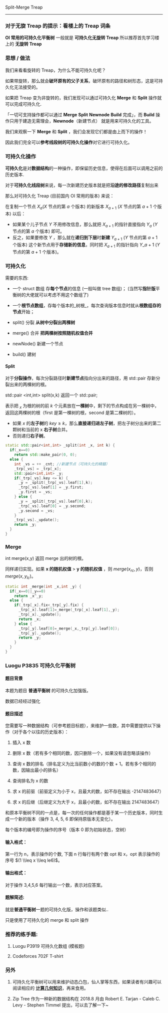 Split-Merge Treap

* * *

### 对于无旋 Treap 的提示：看楼上的 Treap 词条

**OI 常用的可持久化平衡树** 一般就是 **可持久化无旋转 Treap** 所以推荐首先学习楼上的 **无旋转 Treap**

### 思想 / 做法

我们来看看旋转的 Treap，为什么不能可持久化呢？

如果带旋转，那么就会**破环原有的父子关系**，破环原有的路径和树形态，这是可持久化无法接受的。

如果把 Treap 变为非旋转的，我们发现可以通过可持久化 **Merge** 和 **Split** 操作就可以完成可持久化.

「一切可支持操作都可以通过 **Merge** **Split** **Newnode** **Build** 完成」，而 **Build** 操作只用于建造无需理会，**Newnode**（新建节点） 就是用来可持久化的工具。

我们来观察一下 **Merge** 和 **Split** ，我们会发现它们都是由上而下的操作！

因此我们完全可以**参考线段树的可持久化操作**对它进行可持久化。

### 可持久化操作

**可持久化**是对**数据结构**的一种操作，即保留历史信息，使得在后面可以调用之前的历史版本.

对于**可持久化线段树**来说，每一次新建历史版本就是把**沿途的修改路径**复制出来

那么对可持久化 Treap (目前国内 OI 常用的版本) 来说：

在复制一个节点 $X_{a}$($X$ 节点的第 $a$ 个版本) 的新版本 $X_{a+1}$ ($X$ 节点的第 $a+1$ 个版本) 以后：

- 如果某个儿子节点 $Y$ 不用修改信息，那么就把 $X_{a+1}$ 的指针直接指向 $Y_{a}$ ($Y$ 节点的第 $a$ 个版本) 即可。
- 反之，如果要修改 $Y$ ，那么就在**递归到下层**时**新建** $Y_{a+1}$ ($Y$ 节点的第 $a+1$ 个版本) 这个新节点用于**存储新的信息**，同时把 $X_{a+1}$ 的指针指向 $Y\_{a+1}$ ($Y$ 节点的第 $a+1$ 个版本)。

### 可持久化

需要的东西:

- 一个 struct 数组 存**每个节点**的信息 (一般叫做 tree 数组)； (当然写**指针版**平衡树的大佬就可以考虑不用这个数组了)

- 一个**根节点数组**，存每个版本的_树根_，每次查询版本信息时就从**根数组存的节点**开始；

- split() 分裂 **从树中分裂出两棵树**

- merge() 合并 **把两棵树按照随机权值合并**

- newNode() 新建一个节点

- build() 建树

#### Split

对于**分裂操作**，每次分裂路径时**新建节点**指向分出来的路径，用 std::pair 存新分裂出来的两棵树的根。

std::pair &lt;int,int> split(x,k) 返回一个 std::pair;

表示把 $_x$ 为根的树的前 $k$ 个元素放在**一棵树**中，剩下的节点构成在另一棵树中，返回这两棵树的根（first 是第一棵树的根，second 是第二棵树的）。

- 如果 $x$ 的**左子树**的 $key ≥ k$，那么**直接递归进左子树**，把左子树分出来的第二颗树和当前的 x **右子树**合并。
- 否则递归**右子树**。

```c++
static std::pair<int,int> _split(int _x, int k) {
  if(_x==0)
    return std::make_pair(0, 0);
  else {
    int _vs = ++ _cnt; //新建节点（可持久化的精髓）
    _trp[_vs] = _trp[_x];
    std::pair<int,int> _y;
    if(_trp[_vs].key <= k) {
      _y = _split(_trp[_vs].leaf[1],k);
      _trp[_vs].leaf[1] = _y.first;
      _y.first = _vs;
    } else {
      _y = _split(_trp[_vs].leaf[0],k);
      _trp[_vs].leaf[0] = _y.second;
      _y.second = _vs;
    }
    _trp[_vs]._update();
    return _y;
  }
}
```

### Merge

int merge(x,y) 返回 merge 出的树的根。

同样递归实现。如果 **x 的随机权值** > **y 的随机权值** ，则 $merge(x_{rc},y)$，否则 $merge(x,y_{lc})$。

```c++
static int _merge(int _x,int _y) {
  if(_x==0||_y==0)
    return _x^_y;
  else {
    if(_trp[_x].fix<_trp[_y].fix) {
      _trp[_x].leaf[1]=_merge(_trp[_x].leaf[1],_y);
      _trp[_x]._update();
      return _x;
    } else {
      _trp[_y].leaf[0]=_merge(_x,_trp[_y].leaf[0]);
      _trp[_y]._update();
      return _y;
    }
  }
}
```

### Luogu P3835 可持久化平衡树

#### 题目背景

本题为题目 **普通平衡树** 的可持久化加强版。

数据已经经过强化

#### 题目描述

您需要写一种数据结构（可参考题目标题），来维护一些数，其中需要提供以下操作（对于各个以往的历史版本）：

1. 插入 x 数

2. 删除 x 数（若有多个相同的数，因只删除一个，如果没有请忽略该操作）

3. 查询 x 数的排名（排名定义为比当前数小的数的个数 + 1。若有多个相同的数，因输出最小的排名）

4. 查询排名为 x 的数

5. 求 x 的前驱（前驱定义为小于 x，且最大的数，如不存在输出 -2147483647）

6. 求 x 的后继（后继定义为大于 x，且最小的数，如不存在输出 2147483647）

和原本平衡树不同的一点是，每一次的任何操作都是基于某一个历史版本，同时生成一个新的版本（操作 3, 4, 5, 6 即保持原版本无变化）。

每个版本的编号即为操作的序号（版本 0 即为初始状态，空树）

#### 输入格式：

第一行为 n，表示操作的个数, 下面 n 行每行有两个数 opt 和 x，opt 表示操作的序号 $(1 \\leq x \\leq  le6)$。

#### 输出格式：

对于操作 3,4,5,6 每行输出一个数，表示对应答案。

#### 题解简述:

就是**普通平衡树**一题的可持久化版，操作和该题类似..

只是使用了可持久化的 merge 和 split 操作

### 推荐的练手题:

1. Luogu P3919 可持久化数组 (模板题)

2. Codeforces 702F T-shirt

### 另外

1. 可持久化平衡树可以用来维护动态凸包，仙人掌等东西，如果读者有兴趣可以阅读相应的 [**计算几何知识**](/geometry)，再来食用。

2. Zip Tree 作为一种新的数据结构在 2018.8 月由 Robert E. Tarjan -  Caleb C. Levy - Stephen Timmel 提出，可以去了解一下~
